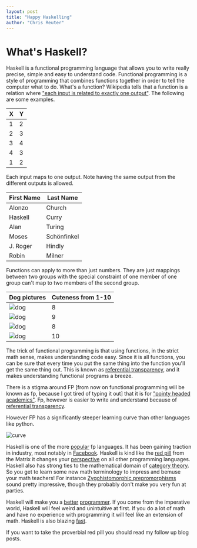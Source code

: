 ```yaml
---
layout: post
title: "Happy Haskelling"
author: "Chris Reuter"
---
```


# What's Haskell?

Haskell is a functional programming language that allows you to write really precise, simple and easy to understand code. Functional programming is a style of programming that combines functions together in order to tell the computer what to do. What's a function? Wikipedia tells that a function is a relation where ["each input is related to exactly one output"](https://en.wikipedia.org/wiki/Function_(mathematics)). The following are some examples.


| X | Y |
| --- | --- |
| 1 | 2 |
| 2 | 3 |
| 3 | 4 |
| 4 | 3 |
| 1 | 2 |

Each input maps to one output. Note having the same output from the different outputs is allowed.

| First Name | Last Name |
| --- | --- |
| Alonzo | Church |
| Haskell | Curry |
| Alan | Turing |
| Moses | Schönfinkel |
| J. Roger | Hindly |
| Robin | Milner |


Functions can apply to more than just numbers. They are just mappings between two groups with the special constraint of one member of one group can't map to two members of the second group.

| Dog pictures | Cuteness from 1-10 |
| --- | --- |
| ![dog](http://cdn3-www.dogtime.com/assets/uploads/gallery/goldador-dog-breed-pictures/puppy-1.jpg ) | 8 |
| ![dog](http://static.ddmcdn.com/en-us/apl/breedselector/images/breed-selector/dogs/breeds/bernese-mountain-dog_03_lg.jpg)| 9 |
| ![dog](http://cdn2-www.dogtime.com/assets/uploads/2011/01/file_23020_dachshund-dog-breed.jpg) | 8 |
| ![dog](https://vetstreet.brightspotcdn.com/dims4/default/79f1bd2/2147483647/crop/0x0%2B0%2B0/resize/645x380/quality/90/?url=https%3A%2F%2Fvetstreet-brightspot.s3.amazonaws.com%2F83%2F9e8de0a7f411e0a0d50050568d634f%2Ffile%2FPembroke-Welsh-Corgi-3-645mk62711.jpg) | 10 |

The trick of functional programming is that using functions, in the strict math sense, makes understanding code easy. Since it is all functions, you can be sure that every time you put the same thing into the function you'll get the same thing out. This is known as [referential transparency](https://wiki.haskell.org/Referential_transparency), and it makes understanding functional programs a breeze.

There is a stigma around FP [from now on functional programming will be known as fp, because I got tired of typing it out] that it is for ["pointy headed academics"](https://en.wikipedia.org/wiki/Simon_Peyton_Jones). Fp, however is easier to write and understand because of [referential transparency](https://wiki.haskell.org/Referential_transparency).

However FP has a significantly steeper learning curve than other languages like python.

![curve](http://i.imgur.com/TTBBeJs.jpg)

Haskell is one of the more [popular](https://insights.stackoverflow.com/survey/2017#technology) fp languages. It has been gaining traction in industry, most notably in [Facebook](https://code.facebook.com/posts/745068642270222/fighting-spam-with-haskell/). Haskell is kind like the [red pill](https://en.wikipedia.org/wiki/Red_pill_and_blue_pill) from the Matrix it changes your [perspective](https://stackoverflow.com/questions/775726/whats-the-fuss-about-haskell) on all other programming languages. Haskell also has strong ties to the mathematical domain of [category theory](https://bartoszmilewski.com/2014/10/28/category-theory-for-programmers-the-preface/). So you get to learn some new math terminology to impress and bemuse your math teachers! For instance [Zygohistomorphic prepromorphisms](https://wiki.haskell.org/Zygohistomorphic_prepromorphisms) sound pretty impressive, though they probably don't make you very fun at parties.

Haskell will make you a [better](https://www.reddit.com/r/haskell/comments/3absc6/how_did_haskell_make_you_a_better_programmer/) [programmer](http://dubhrosa.blogspot.co.uk/2012/12/lessons-learning-haskell.html?m=1). If you come from the imperative world, Haskell will feel weird and unintuitive at first. If you do a lot of math and have no experience with programming it will feel like an extension of math. Haskell is also blazing [fast](https://stackoverflow.com/questions/35027952/why-is-haskell-ghc-so-darn-fast).

If you want to take the proverbial red pill you should read my follow up blog posts.


